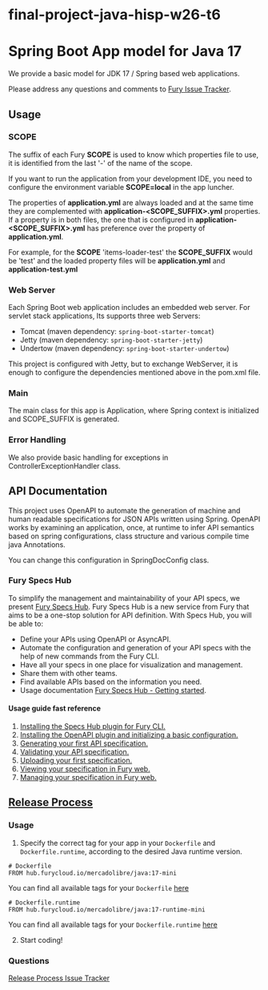 # final-project-java-hisp-w26-t6

# Spring Boot App model for Java 17

We provide a basic model for JDK 17 / Spring based web applications.

Please address any questions and comments to [Fury Issue Tracker](https://github.com/mercadolibre/fury/issues).

## Usage

### SCOPE

The suffix of each Fury **SCOPE** is used to know which properties file to use, it is identified from the last '-' of the name of the scope.

If you want to run the application from your development IDE, you need to configure the environment variable **SCOPE=local** in the app luncher.

The properties of **application.yml** are always loaded and at the same time they are complemented with **application-<SCOPE_SUFFIX>.yml** properties. If a property is in both files, the one that is configured in **application-<SCOPE_SUFFIX>.yml** has preference over the property of **application.yml**.

For example, for the **SCOPE** 'items-loader-test' the **SCOPE_SUFFIX** would be 'test' and the loaded property files will be **application.yml** and **application-test.yml**

### Web Server

Each Spring Boot web application includes an embedded web server. For servlet stack applications, Its supports three web Servers:
  * Tomcat (maven dependency: `spring-boot-starter-tomcat`)
  * Jetty (maven dependency: `spring-boot-starter-jetty`)
  * Undertow (maven dependency: `spring-boot-starter-undertow`)

This project is configured with Jetty, but to exchange WebServer, it is enough to configure the dependencies mentioned above in the pom.xml file.

### Main

The main class for this app is Application, where Spring context is initialized and SCOPE_SUFFIX is generated.

### Error Handling

We also provide basic handling for exceptions in ControllerExceptionHandler class.

## API Documentation

This project uses OpenAPI to automate the generation of machine and human readable specifications for JSON APIs written using Spring. OpenAPI works by examining an application, once, at runtime to infer API semantics based on spring configurations, class structure and various compile time java Annotations.

You can change this configuration in SpringDocConfig class.

### Fury Specs Hub

To simplify the management and maintainability of your API specs, we present [Fury Specs Hub](https://furydocs.io/specs-hub/latest/guide/#/). Fury Specs Hub is a new service from Fury that aims to be a one-stop solution for API definition. With Specs Hub, you will be able to:
- Define your APIs using OpenAPI or AsyncAPI.
- Automate the configuration and generation of your API specs with the help of new commands from the Fury CLI.
- Have all your specs in one place for visualization and management.
- Share them with other teams.
- Find available APIs based on the information you need.
- Usage documentation [Fury Specs Hub - Getting started](https://furydocs.io/specs-hub/latest/guide/#/tutorial/).

#### Usage guide fast reference

1. [Installing the Specs Hub plugin for Fury CLI.](https://furydocs.io/specs-hub/latest/guide/#/tutorial/install-specs-hub-furycli)
2. [Installing the OpenAPI plugin and initializing a basic configuration.](https://furydocs.io/specs-hub/latest/guide/#/tutorial/install-open-api)
3. [Generating your first API specification.](https://furydocs.io/specs-hub/latest/guide/#/tutorial/generate-open-api-spec)
4. [Validating your API specification.](https://furydocs.io/specs-hub/latest/guide/#/tutorial/validate-specs)
5. [Uploading your first specification.](https://furydocs.io/specs-hub/latest/guide/#/tutorial/upload-spec)
6. [Viewing your specification in Fury web.](https://furydocs.io/specs-hub/latest/guide/#/tutorial/view-spec)
7. [Managing your specification in Fury web.](https://furydocs.io/specs-hub/latest/guide/#/tutorial/manage-spec)

## [Release Process](https://release-process.furycloud.io/#/)

### Usage

1. Specify the correct tag for your app in your `Dockerfile` and `Dockerfile.runtime`, according to the desired Java runtime version.

```
# Dockerfile
FROM hub.furycloud.io/mercadolibre/java:17-mini
```

You can find all available tags for your `Dockerfile` [here](https://github.com/mercadolibre/fury_java-mini#supported-tags)

```
# Dockerfile.runtime
FROM hub.furycloud.io/mercadolibre/java:17-runtime-mini
```

You can find all available tags for your `Dockerfile.runtime` [here](https://github.com/mercadolibre/fury_java-mini-runtime#supported-tags)

2. Start coding!

### Questions

[Release Process Issue Tracker](https://github.com/mercadolibre/fury_release-process/issues)
